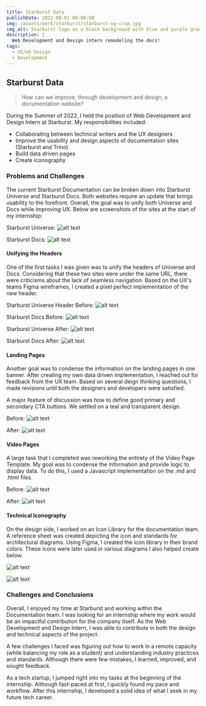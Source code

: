 ```yaml
---
title: Starburst Data
publishDate: 2022-08-01 00:00:00
img: /assets/work/starburst/starburst-og-crop.jpg
img_alt: Starburst logo on a black background with blue and purple gradients
description: |
  Web Development and Design intern remodeling the docs!
tags:
  - UI/UX Design
  - Development
---
```


## Starburst Data

> How can we improve, through development and design, a documentation website?

During the Summer of 2022, I held the position of Web Development and Design Intern at Starburst.
My responsibilities included:

- Collaborating between technical writers and the UX designers
- Improve the usability and design aspects of documentation sites (Starburst and Trino)
- Build data driven pages
- Create iconography

### Problems and Challenges

The current Starburst Documentation can be broken down into Starburst Universe and Starburst Docs. Both websites require an update that brings usability to the forefront. Overall, the goal was to unify both Universe and Docs while improving UX. Below are screenshots of the sites at the start of my internship:

Starburst Universe:
![alt text](/assets/work/starburst/starburst-universe.webp "Starburst Universe")


Starburst Docs:
![alt text](/assets/work/starburst/starburst-docs.webp "Starburst Docs")


#### Unifying the Headers

One of the first tasks I was given was to unify the headers of Universe and Docs. Considering that these two sites were under the same URL, there were criticisms about the lack of seamless navigation. Based on the UX's teams Figma wireframes, I created a pixel perfect implementation of the new header.

Starburst Universe Header Before:
![alt text](/assets/work/starburst/starburst-universe-before.webp "Starburst Universe Header")


Starburst Docs Before:
![alt text](/assets/work/starburst/starburst-docs-before.webp "Starburst Docs Header")

Starburst Universe After:
![alt text](/assets/work/starburst/starburst-universe-after.webp "Starburst Universe Header")


Starburst Docs After:
![alt text](/assets/work/starburst/starburst-docs-after.webp "Starburst Docs Header")

#### Landing Pages

Another goal was to condense the information on the landing pages in one banner. After creating my own data driven implementation, I reached out for feedback from the UX team. Based on several deign thinking questions, I made revisions until both the designers and developers were satisfied.

A major feature of discussion was how to define good primary and secondary CTA buttons. We settled on a teal and transparent design.

Before:
![alt text](/assets/work/starburst/starburst-lp-before.webp "Starburst Enterprise Landing Page")


After:
![alt text](/assets/work/starburst/starburst-lp-after.webp "Starburst Enterprise Landing Page")

#### Video Pages

A large task that I completed was reworking the entirety of the Video Page Template. My goal was to condense the information and provide logic to display data. To do this, I used a Javascript implementation on the .md and .html files.

Before:
![alt text](/assets/work/starburst/starburst-videos-before.webp "Starburst Video Page")


After:
![alt text](/assets/work/starburst/starburst-videos-after.webp "Starburst Video Page")

#### Technical Iconography

On the design side, I worked on an Icon Library for the documentation team. A reference sheet was created depicting the icon and standards for architectural diagrams. Using Figma, I created the icon library in their brand colors. These icons were later used in various diagrams I also helped create below.

![alt text](/assets/work/starburst/starburst-iconography.webp "A grid of Starburst's technical iconography")

![alt text](/assets/work/starburst/starbrust-iconography-example.webp "An example of Starburst's iconography used in a diagram")

### Challenges and Conclusions
Overall, I enjoyed my time at Starburst and working within the Documentation team. I was looking for an internship where my work would be an impactful contribution for the company itself. As the Web Development and Design Intern, I was able to contribute in both the design and technical aspects of the project.

A few challenges I faced was figuring out how to work in a remote capacity (while balancing my role as a student) and understanding industry practices and standards. Although there were few mistakes, I learned, improved, and sought feedback.

As a tech startup, I jumped right into my tasks at the beginning of the internship. Although fast-paced at first, I quickly found my pace and workflow. After this internship, I developed a solid idea of what I seek in my future tech career.